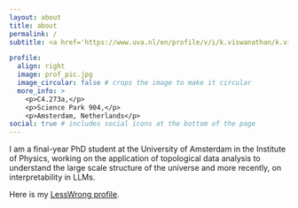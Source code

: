 ```yaml
---
layout: about
title: about
permalink: /
subtitle: <a href='https://www.uva.nl/en/profile/v/i/k.viswanathan/k.viswanathan.html'>PhD Student, University of Amsterdam </a>

profile:
  align: right
  image: prof_pic.jpg
  image_circular: false # crops the image to make it circular
  more_info: >
    <p>C4.273a,</p>
    <p>Science Park 904,</p>
    <p>Amsterdam, Netherlands</p>
social: true # includes social icons at the bottom of the page
---
```


I am a final-year PhD student at the University of Amsterdam in the Institute of Physics, 
working on the application of topological data analysis to understand the large scale structure
of the universe and more recently, on interpretability in LLMs.

Here is my [LessWrong profile](https://www.lesswrong.com/users/karthik-viswanathan).